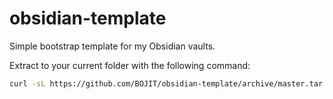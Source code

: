 # obsidian-template

Simple bootstrap template for my Obsidian vaults.

Extract to your current folder with the following command:

```bash
curl -sL https://github.com/BOJIT/obsidian-template/archive/master.tar.gz | tar xz --strip-components=1
```
